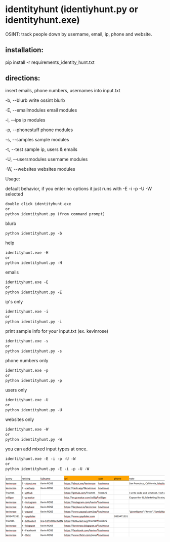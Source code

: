 # identityhunt (identiyhunt.py or identityhunt.exe)
OSINT: track people down by username, email, ip, phone and website. 

## installation:

pip install -r requirements_identity_hunt.txt

## directions:
insert emails, phone numbers, usernames into input.txt

-b, --blurb           write ossint blurb

-E, --emailmodules    email modules

-i, --ips             ip modules

-p, --phonestuff      phone modules

-s, --samples         sample modules

-t, --test            sample ip, users & emails

-U, --usersmodules    username modules

-W, --websites        websites modules

Usage:

default behavior, if you enter no options it just runs with -E -i -p -U -W selected
```
double click identityhunt.exe
or
python identityhunt.py (from command prompt) 
```
blurb
```
python identityhunt.py -b
```
help
```
identityhunt.exe -H
or
python identityhunt.py -H
```
emails
```
identityhunt.exe -E
or
python identityhunt.py -E
```
ip's only
```
identityhunt.exe -i
or
python identityhunt.py -i
```
print sample info for your input.txt (ex. kevinrose)
```
identityhunt.exe -s
or
python identityhunt.py -s
```
phone numbers only
```
identityhunt.exe -p
or
python identityhunt.py -p
```
users only
```
identityhunt.exe -U
or
python identityhunt.py -U
```
websites only
```
identityhunt.exe -W
or
python identityhunt.py -W
```
you can add mixed input types at once.
```
identityhunt.exe -E -i -p -U -W
or
python identityhunt.py -E -i -p -U -W
```


![sample output](Images/intel_sample.png)

